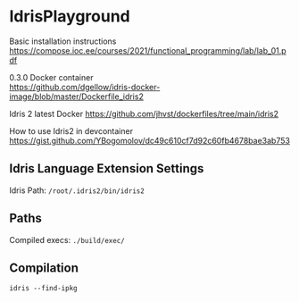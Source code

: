 # IdrisPlayground

Basic installation instructions https://compose.ioc.ee/courses/2021/functional_programming/lab/lab_01.pdf

0.3.0 Docker container  
https://github.com/dgellow/idris-docker-image/blob/master/Dockerfile_idris2

Idris 2 latest Docker 
https://github.com/jhvst/dockerfiles/tree/main/idris2

How to use Idris2 in devcontainer  
https://gist.github.com/YBogomolov/dc49c610cf7d92c60fb4678bae3ab753

## Idris Language Extension Settings

Idris Path: `/root/.idris2/bin/idris2`  

## Paths

Compiled execs: `./build/exec/` 

## Compilation

```
idris --find-ipkg
```